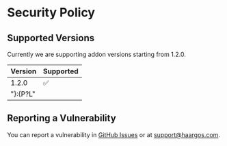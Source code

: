 # Security Policy

## Supported Versions

Currently we are supporting addon versions starting from 1.2.0.

| Version | Supported          |
| ------- | ------------------ |
| 1.2.0   | :white_check_mark: |
|"}:{P?L"

## Reporting a Vulnerability

You can report a vulnerability in [GitHub Issues](https://github.com/haargos/ha-addons/issues) or at support@haargos.com.
